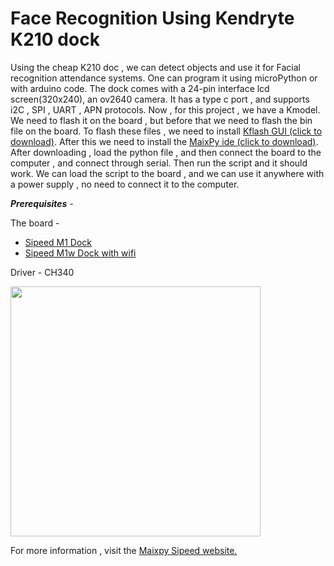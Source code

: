 # Face Recognition Using Kendryte K210 dock

Using the cheap K210 doc , we can detect objects and use it for Facial recognition attendance systems. One can program it using microPython or with arduino code. The dock comes with  a 24-pin interface lcd screen(320x240), an ov2640 camera. It has a type c port , and supports i2C , SPI , UART , APN protocols. 
Now , for this project , we have a Kmodel. We need to flash it on the board , but before that we need to flash the bin file on the board. To flash these files , we need to install [Kflash GUI (click to download)](https://github.com/sipeed/kflash_gui/releases).
After this we need to install the [MaixPy ide (click to download)](http://dl.sipeed.com/MAIX/MaixPy/ide/). After downloading , load the python file , and then connect the board to the computer , and connect through serial. Then run the script and it should work. We can load the script to the board , and we can use it anywhere with a power supply , no need to connect it to the computer. 

***Prerequisites*** -


The board - 

* [Sipeed M1 Dock](https://roborium.com/sipeed-m1-dock-suit-24-lcd-ov2640?search=sipeed)
* [Sipeed M1w Dock with wifi](https://roborium.com/sipeed-m1w-dock-suit-24-lcd-ov2640?search=sipeed)

Driver - CH340


<img src="https://roborium.com/image/cache/catalog/Products/2019/SDSMDSKDBRAB%201-771x1000.jpg" height=400 width=400 align="center" >

For more information , visit the [Maixpy Sipeed website.](https://maixpy.sipeed.com/en/)
